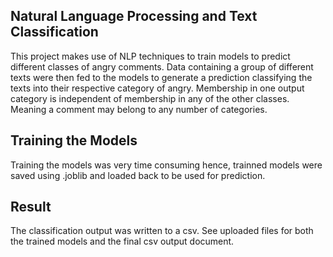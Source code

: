 ## Natural Language Processing and Text Classification
This project makes use of NLP techniques to train models to predict different classes of angry comments. Data containing a group of different texts were then fed to the models to generate a prediction classifying the texts into their respective category of angry. Membership in one output category is independent of membership in any of the other classes. Meaning a comment may belong to any number of categories.

## Training the Models
Training the models was very time consuming hence, trainned models were saved using .joblib and loaded back to be used for prediction.

## Result
The classification output was written to a csv. See uploaded files for both the trained models and the final csv output document.
